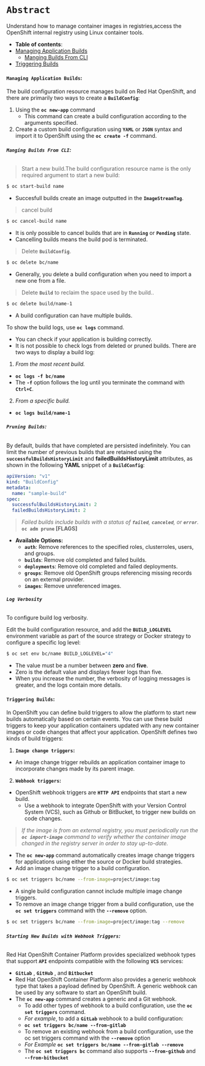 
# **`Abstract`**
Understand how to manage container images in registries,access the OpenShift internal registry using Linux container tools.

-  **Table of contents**:
  - [Managing Application Builds](#managing-application-builds)
  	- [Manging Builds From CLI](#managing-builds-from-CLI)
  - [Triggering Builds](#triggering-builds)
  
#### **`Managing Application Builds`:**


The build configuration resource manages build on Red Hat OpenShift, and there are primarily two ways to create a **`BuildConfig`**:
1. Using the **`oc new-app`** command
 	- This command can create a build configuration according to the arguments specified. 
2. Create a custom build configuration using **`YAML`** or **`JSON`** syntax and import it to OpenShift using the **`oc create -f`** command.

###### **`Manging Builds From CLI`:**
> Start a new build.The build configuration resource name is the only required argument to start a new build:

```zsh
$ oc start-build name
```
- Succesfull builds create an image outputted in the **`ImageStreamTag`**.
> cancel build
```zsh
$ oc cancel-build name
```
- It is only possible to cancel builds that are in **`Running`** or **`Pending`** state.
- Cancelling builds means the build pod is terminated.
> Delete **`BuildConfig`**.
```zsh
$ oc delete bc/name
```
- Generally, you delete a build configuration when you need to import a new one from a file.
> Delete **`Build`** to reclaim the space used by the
build..
```zsh
$ oc delete build/name-1
```
-  A build configuration can have multiple builds.

To show the build logs, use **`oc logs`** command.
- You can check if your application is building correctly. 
- It is not possible to check logs from deleted or pruned builds. 
There are two ways to display a build log:
1. *From the most recent build.*
 - **`oc logs -f bc/name`**
 - The **`-f`** option follows the log until you terminate the command with **`Ctrl+C`**.
2. *From a specific build.*
 - **`oc logs build/name-1`**

###### **`Pruning Builds`:**

By default, builds that have completed are persisted indefinitely. You can limit the number of previous builds that are retained using the **`successfulBuildsHistoryLimit`** and **failedBuildsHistoryLimit** attributes, as shown in the following **YAML** snippet of a **`BuildConfig`**:

```yaml
apiVersion: "v1" 
kind: "BuildConfig" 
metadata:
  name: "sample-build"
spec:
  successfulBuildsHistoryLimit: 2
  failedBuildsHistoryLimit: 2
```
> *Failed builds include builds with a status of **`failed`**, **`canceled`**, or **`error`**.*
**`oc adm prune` [FLAGS]**
- **Available Options:**
  - **`auth`**: Remove references to the specified roles, clusterroles, users, and groups.
  - **`builds`**: Remove old completed and failed builds.
  - **`deployments`**: Remove old completed and failed deployments.
  - **`groups`**: Remove old OpenShift groups referencing missing records on an external provider.
  - **`images`**: Remove unreferenced images. 

###### **`Log Verbosity`**

To configure build log verbosity.

Edit the build configuration resource, and add the **`BUILD_LOGLEVEL`** environment variable as part of the source strategy or Docker strategy to configure a specific log level:

```zsh
$ oc set env bc/name BUILD_LOGLEVEL="4"
```
- The value must be a number between **zero** and **five**. 
- Zero is the default value and displays fewer logs than five. 
- When you increase the number, the verbosity of logging messages is greater, and the logs contain more details.

#### **`Triggering Builds`:**

In OpenShift you can define build triggers to allow the platform to start new builds automatically based on certain events. You can use these build triggers to keep your application containers updated with any new container images or code changes that affect your application. OpenShift defines two kinds of build triggers:
1. **`Image change triggers`:**
- An image change trigger rebuilds an application container image to incorporate changes made by its parent image.
2. **`Webhook triggers`:**
- OpenShift webhook triggers are **`HTTP API`** endpoints that start a new build. 
    - Use a webhook to integrate OpenShift with your Version Control System (VCS), such as Github or BitBucket, to trigger new builds on code changes.

> *If the image is from an external registry, you must periodically run the **`oc import-image`** command to verify whether the container image changed in the registry server in order to stay up-to-date.*
- The **`oc new-app`** command automatically creates image change triggers for applications using either the source or Docker build strategies.
- Add an image change trigger to a build configuration.
```zsh
$ oc set triggers bc/name --from-image=project/image:tag
```
- A single build configuration cannot include multiple image change triggers.
- To remove an image change trigger from a build configuration, use the **`oc set triggers`** command with the **`--remove`** option.
```zsh
$ oc set triggers bc/name --from-image=project/image:tag --remove
```

###### **`Starting New Builds with Webhook Triggers`:**

Red Hat OpenShift Container Platform provides specialized webhook types that support **`API`** endpoints compatible with the following **`VCS`** services:
- **`GitLab`** , **`GitHub`** , and **`Bitbucket`**
- Red Hat OpenShift Container Platform also provides a generic webhook type that takes a payload defined by OpenShift. A generic webhook can be used by any software to start an OpenShift build.
- The **`oc new-app`** command creates a generic and a Git webhook. 
	- To add other types of webhook to a build configuration, use the **`oc set triggers`** command. 
	- *For example*, to add a **`GitLab`** webhook to a build configuration:
	- **`oc set triggers bc/name --from-gitlab`**
	- To remove an existing webhook from a build configuration, use the oc set triggers command with the **`--remove`** option
	- *For Example* **`oc set triggers bc/name --from-gitlab --remove`**
	- The **`oc set triggers bc`** command also supports **`--from-github`** and **`--from-bitbucket`**


